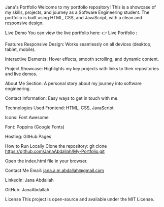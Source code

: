 Jana's Portfolio
Welcome to my portfolio repository! This is a showcase of my skills, projects, and journey as a Software Engineering student. The portfolio is built using HTML, CSS, and JavaScript, with a clean and responsive design.

Live Demo
You can view the live portfolio here:
👉 Live Portfolio :

Features
Responsive Design: Works seamlessly on all devices (desktop, tablet, mobile).

Interactive Elements: Hover effects, smooth scrolling, and dynamic content.

Project Showcase: Highlights my key projects with links to their repositories and live demos.

About Me Section: A personal story about my journey into software engineering.

Contact Information: Easy ways to get in touch with me.

Technologies Used
Frontend: HTML, CSS, JavaScript

Icons: Font Awesome

Font: Poppins (Google Fonts)

Hosting: GitHub Pages

How to Run Locally
Clone the repository:
git clone https://github.com/JanaAbdallah/My-Portfolio.git

Open the index.html file in your browser.

Contact Me
Email: jana.a.m.abdallah@gmail.com

LinkedIn: Jana Abdallah

GitHub: JanaAbdallah

License
This project is open-source and available under the MIT License.
